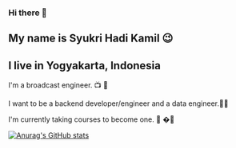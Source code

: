 ### Hi there 👋
## My name is Syukri Hadi Kamil 😉
## I live in Yogyakarta, Indonesia

I'm a broadcast engineer. 📺 📡

I want to be a backend developer/engineer and a data engineer.👨‍💻

I'm currently taking courses to become one. 📖 �💪

[![Anurag's GitHub stats](https://github-readme-stats.vercel.app/api?username=hadi-learn)](https://github.com/anuraghazra/github-readme-stats)


<!--
**hadi-learn/hadi-learn** is a ✨ _special_ ✨ repository because its `README.md` (this file) appears on your GitHub profile.

Here are some ideas to get you started:

- 🔭 I’m currently working on ...
- 🌱 I’m currently learning ...
- 👯 I’m looking to collaborate on ...
- 🤔 I’m looking for help with ...
- 💬 Ask me about ...
- 📫 How to reach me: ...
- 😄 Pronouns: ...
- ⚡ Fun fact: ...
-->
